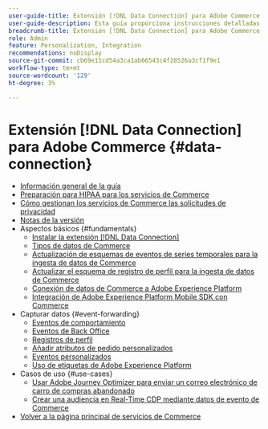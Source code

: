 ```yaml
---
user-guide-title: Extensión [!DNL Data Connection] para Adobe Commerce
user-guide-description: Esta guía proporciona instrucciones detalladas para usar la extensión  [!DNL Data Connection] para Adobe Commerce.
breadcrumb-title: Extensión [!DNL Data Connection] para Adobe Commerce
role: Admin
feature: Personalization, Integration
recommendations: noDisplay
source-git-commit: cb69e11cd54a3ca1ab66543c4f28526a3cf1f9e1
workflow-type: tm+mt
source-wordcount: '129'
ht-degree: 3%

---
```


# Extensión [!DNL Data Connection] para Adobe Commerce {#data-connection}

- [Información general de la guía](overview.md)
- [Preparación para HIPAA para los servicios de Commerce](hipaa-readiness.md)
- [Cómo gestionan los servicios de Commerce las solicitudes de privacidad](handle-privacy-request.md)
- [Notas de la versión](release-notes.md)
- Aspectos básicos {#fundamentals}
   - [Instalar la extensión  [!DNL Data Connection] ](install.md)
   - [Tipos de datos de Commerce](data-ingestion.md)
   - [Actualización de esquemas de eventos de series temporales para la ingesta de datos de Commerce](update-xdm.md)
   - [Actualizar el esquema de registro de perfil para la ingesta de datos de Commerce](profile-data.md)
   - [Conexión de datos de Commerce a Adobe Experience Platform](connect-data.md)
   - [Integración de Adobe Experience Platform Mobile SDK con Commerce](mobile-sdk-epc.md)
- Capturar datos {#event-forwarding}
   - [Eventos de comportamiento](events.md)
   - [Eventos de Back Office](events-backoffice.md)
   - [Registros de perfil](events-profilerecord.md)
   - [Añadir atributos de pedido personalizados](custom-attributes.md)
   - [Eventos personalizados](custom-events.md)
   - [Uso de etiquetas de Adobe Experience Platform](using-tags.md)
- Casos de uso {#use-cases}
   - [Usar Adobe Journey Optimizer para enviar un correo electrónico de carro de compras abandonado](using-ajo.md)
   - [Crear una audiencia en Real-Time CDP mediante datos de evento de Commerce](create-audience.md)
- [Volver a la página principal de servicios de Commerce](https://experienceleague.adobe.com/docs/commerce/user-guides/home.html)
